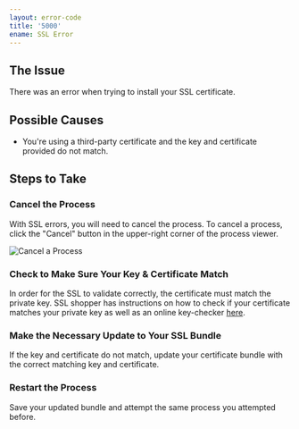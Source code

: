 ```yaml
---
layout: error-code
title: '5000'
ename: SSL Error
---
```


## The Issue
There was an error when trying to install your SSL certificate.

## Possible Causes
- You're using a third-party certificate and the key and certificate provided do not match.

## Steps to Take

### Cancel the Process
With SSL errors, you will need to cancel the process. To cancel a process, click the "Cancel" button in the upper-right corner of the process viewer.

![Cancel a Process](process-cancel.png)

### Check to Make Sure Your Key & Certificate Match
In order for the SSL to validate correctly, the certificate must match the private key. SSL shopper has instructions on how to check if your certificate matches your private key as well as an online key-checker [here](https://www.sslshopper.com/certificate-key-matcher.html).

### Make the Necessary Update to Your SSL Bundle
If the key and certificate do not match, update your certificate bundle with the correct matching key and certificate.

### Restart the Process
Save your updated bundle and attempt the same process you attempted before.
